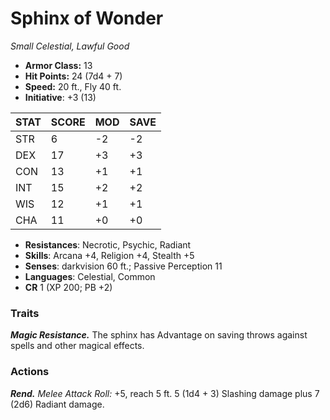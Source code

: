# Sphinx of Wonder

*Small Celestial, Lawful Good*

- **Armor Class:** 13
- **Hit Points:** 24 (7d4 + 7)
- **Speed:** 20 ft., Fly 40 ft.
- **Initiative**: +3 (13)

|STAT|SCORE|MOD|SAVE|
| --- | --- | --- | ---- |
| STR | 6 | -2 | -2 |
| DEX | 17 | +3 | +3 |
| CON | 13 | +1 | +1 |
| INT | 15 | +2 | +2 |
| WIS | 12 | +1 | +1 |
| CHA | 11 | +0 | +0 |

- **Resistances**: Necrotic, Psychic, Radiant
- **Skills**: Arcana +4, Religion +4, Stealth +5
- **Senses**: darkvision 60 ft.; Passive Perception 11
- **Languages**: Celestial, Common
- **CR** 1 (XP 200; PB +2)

### Traits

***Magic Resistance.*** The sphinx has Advantage on saving throws against spells and other magical effects.


### Actions

***Rend.*** *Melee Attack Roll:* +5, reach 5 ft. 5 (1d4 + 3) Slashing damage plus 7 (2d6) Radiant damage.
